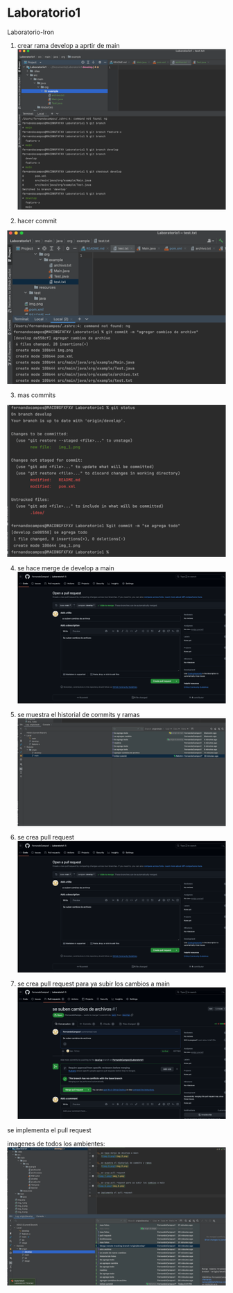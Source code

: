# Laboratorio1
Laboratorio-Iron


1. crear rama develop a aprtir de main
 ![img.png](img.png)

2. hacer commit

![img_1.png](img_1.png)

3. mas commits

![img_2.png](img_2.png)

4. se hace merge de develop a main
   ![img_3.png](img_3.png)

5. se muestra el historial de commits y ramas
   ![img_5.png](img_5.png)

6. se crea pull request
![img_7.png](img_7.png)

7. se crea pull request para ya subir los cambios a main
![img_8.png](img_8.png)

se implementa el pull request

imagenes de todos los ambientes:
![img_9.png](img_9.png)